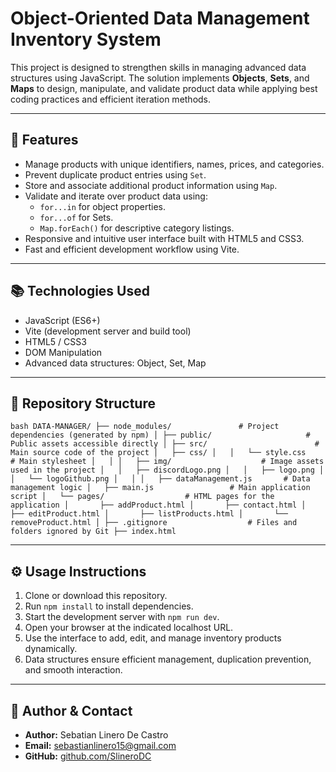 # Object-Oriented Data Management Inventory System

This project is designed to strengthen skills in managing advanced data structures using JavaScript. The solution implements **Objects**, **Sets**, and **Maps** to design, manipulate, and validate product data while applying best coding practices and efficient iteration methods.

---

## 🚀 Features

- Manage products with unique identifiers, names, prices, and categories.
- Prevent duplicate product entries using `Set`.
- Store and associate additional product information using `Map`.
- Validate and iterate over product data using:
  - `for...in` for object properties.
  - `for...of` for Sets.
  - `Map.forEach()` for descriptive category listings.
- Responsive and intuitive user interface built with HTML5 and CSS3.
- Fast and efficient development workflow using Vite.

---

## 📚 Technologies Used

- JavaScript (ES6+)
- Vite (development server and build tool)
- HTML5 / CSS3
- DOM Manipulation
- Advanced data structures: Object, Set, Map

---
## 📁 Repository Structure

``bash
DATA-MANAGER/
├── node_modules/               # Project dependencies (generated by npm)
│
├── public/                     # Public assets accessible directly
│
├── src/                        # Main source code of the project
│   ├── css/
│   │   └── style.css           # Main stylesheet
│   │
│   ├── img/                    # Image assets used in the project
│   │   ├── discordLogo.png
│   │   ├── logo.png
│   │   └── logoGithub.png
│   │
│   ├── dataManagement.js       # Data management logic
│   ├── main.js                 # Main application script
│   └── pages/                  # HTML pages for the application
│       ├── addProduct.html
│       ├── contact.html
│       ├── editProduct.html
│       ├── listProducts.html
│       └── removeProduct.html
│
├── .gitignore                  # Files and folders ignored by Git
├── index.html
``

---

## ⚙️ Usage Instructions

1. Clone or download this repository.
2. Run `npm install` to install dependencies.
3. Start the development server with `npm run dev`.
4. Open your browser at the indicated localhost URL.
5. Use the interface to add, edit, and manage inventory products dynamically.
6. Data structures ensure efficient management, duplication prevention, and smooth interaction.

---

## 👤 Author & Contact

- **Author:** Sebatian Linero De Castro
- **Email:** sebastianlinero15@gmail.com  
- **GitHub:** [github.com/SlineroDC](https://github.com/SlineroDC)  



